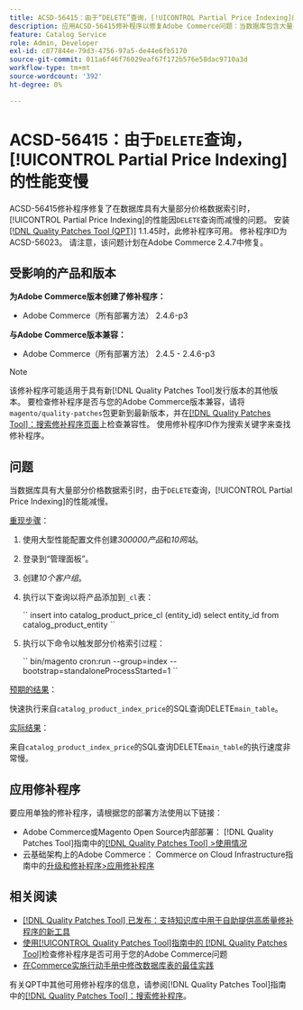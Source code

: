 ```yaml
---
title: ACSD-56415：由于“DELETE”查询，[!UICONTROL Partial Price Indexing]的性能变慢
description: 应用ACSD-56415修补程序以修复Adobe Commerce问题：当数据库包含大量要索引的部分价格数据时，由于“DELETE”查询导致[!UICONTROL Partial Price Indexing]的性能变慢。
feature: Catalog Service
role: Admin, Developer
exl-id: c877844e-79d3-4756-97a5-de44e6fb5170
source-git-commit: 011a6f46f76029eaf67f172b576e58dac9710a3d
workflow-type: tm+mt
source-wordcount: '392'
ht-degree: 0%

---
```


# ACSD-56415：由于`DELETE`查询，[!UICONTROL Partial Price Indexing]的性能变慢

ACSD-56415修补程序修复了在数据库具有大量部分价格数据索引时，[!UICONTROL Partial Price Indexing]的性能因`DELETE`查询而减慢的问题。 安装[[!DNL Quality Patches Tool (QPT)]](https://experienceleague.adobe.com/en/docs/commerce-operations/tools/quality-patches-tool/quality-patches-tool-to-self-serve-quality-patches) 1.1.45时，此修补程序可用。 修补程序ID为ACSD-56023。 请注意，该问题计划在Adobe Commerce 2.4.7中修复。

## 受影响的产品和版本

**为Adobe Commerce版本创建了修补程序：**

* Adobe Commerce（所有部署方法） 2.4.6-p3

**与Adobe Commerce版本兼容：**

* Adobe Commerce（所有部署方法） 2.4.5 - 2.4.6-p3

>[!NOTE]
>
>该修补程序可能适用于具有新[!DNL Quality Patches Tool]发行版本的其他版本。 要检查修补程序是否与您的Adobe Commerce版本兼容，请将`magento/quality-patches`包更新到最新版本，并在[[!DNL Quality Patches Tool]：搜索修补程序页面](https://experienceleague.adobe.com/tools/commerce-quality-patches/index.html)上检查兼容性。 使用修补程序ID作为搜索关键字来查找修补程序。

## 问题

当数据库具有大量部分价格数据索引时，由于`DELETE`查询，[!UICONTROL Partial Price Indexing]的性能减慢。

<u>重现步骤</u>：

1. 使用大型性能配置文件创建&#x200B;*300000产品*&#x200B;和&#x200B;*10网站*。
1. 登录到“管理面板”。
1. 创建&#x200B;*10个客户组*。
1. 执行以下查询以将产品添加到`_cl`表：

   &grave;&grave;
    insert into catalog_product_price_cl (entity_id) select entity_id from catalog_product_entity
 &grave;&grave;

1. 执行以下命令以触发部分价格索引过程：

   &grave;&grave;
    bin/magento cron:run --group=index --bootstrap=standaloneProcessStarted=1
 &grave;&grave;

<u>预期的结果</u>：

快速执行来自`catalog_product_index_price`的SQL查询DELETE`main_table`。

<u>实际结果</u>：

来自`catalog_product_index_price`的SQL查询DELETE`main_table`的执行速度非常慢。

## 应用修补程序

要应用单独的修补程序，请根据您的部署方法使用以下链接：

* Adobe Commerce或Magento Open Source内部部署： [!DNL Quality Patches Tool]指南中的[[!DNL Quality Patches Tool] >使用情况](/help/tools/quality-patches-tool/usage.md)
* 云基础架构上的Adobe Commerce： Commerce on Cloud Infrastructure指南中的[升级和修补程序>应用修补程序](https://experienceleague.adobe.com/docs/commerce-cloud-service/user-guide/develop/upgrade/apply-patches.html)

## 相关阅读

* [[!DNL Quality Patches Tool] 已发布：支持知识库中用于自助提供高质量修补程序的新工具](https://experienceleague.adobe.com/en/docs/commerce-operations/tools/quality-patches-tool/quality-patches-tool-to-self-serve-quality-patches)
* [使用[!UICONTROL Quality Patches Tool]指南中的 [!DNL Quality Patches Tool]](/help/tools/quality-patches-tool/patches-available-in-qpt/check-patch-for-magento-issue-with-magento-quality-patches.md)检查修补程序是否可用于您的Adobe Commerce问题
* [在Commerce实施行动手册中修改数据库表的最佳实践](https://experienceleague.adobe.com/en/docs/commerce-operations/implementation-playbook/best-practices/development/modifying-core-and-third-party-tables#why-adobe-recommends-avoiding-modifications)

有关QPT中其他可用修补程序的信息，请参阅[!DNL Quality Patches Tool]指南中的[[!DNL Quality Patches Tool]：搜索修补程序](https://experienceleague.adobe.com/tools/commerce-quality-patches/index.html)。
